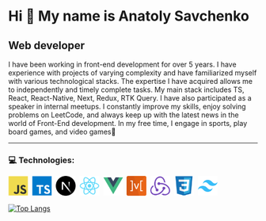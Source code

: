 # Hi 👋 My name is Anatoly Savchenko

## Web developer

I have been working in front-end development for over 5 years. I have experience with projects of varying complexity and have familiarized myself with various technological stacks. The expertise I have acquired allows me to independently and timely complete tasks. My main stack includes TS, React, React-Native, Next, Redux, RTK Query. I have also participated as a speaker in internal meetups. I constantly improve my skills, enjoy solving problems on LeetCode, and always keep up with the latest news in the world of Front-End development. In my free time, I engage in sports, play board games, and video games🤪

---

### 💻 Technologies:

<div>
  <img src="https://github.com/devicons/devicon/blob/master/icons/javascript/javascript-original.svg" title="javascript" alt="javascript" width="40" height="40"/>&nbsp
    <img src="https://github.com/devicons/devicon/blob/master/icons/typescript/typescript-original.svg" title="typescript" alt="typescript" width="40" height="40"/>&nbsp
  <img src="https://github.com/devicons/devicon/blob/master/icons/nextjs/nextjs-original.svg" title="nextjs" alt="nextjs" width="40" height="40"/>&nbsp
  <img src="https://github.com/devicons/devicon/blob/master/icons/react/react-original.svg" title="reactjs" alt="reactjs" width="40" height="40"/>&nbsp
  <img src="https://github.com/devicons/devicon/blob/master/icons/vuejs/vuejs-original.svg" title="vuejs" alt="vuejs" width="40" height="40"/>&nbsp
  <img src="https://github.com/devicons/devicon/blob/master/icons/mobx/mobx-original.svg" title="mobx" alt="mobx" width="40" height="40"/>&nbsp
  <img src="https://github.com/devicons/devicon/blob/master/icons/redux/redux-original.svg" title="redux" alt="redux" width="40" height="40"/>&nbsp
  <img src="https://github.com/devicons/devicon/blob/master/icons/css3/css3-original.svg" title="css3" alt="css3" width="40" height="40"/>&nbsp
  <img src="https://github.com/devicons/devicon/blob/master/icons/tailwindcss/tailwindcss-original.svg" title="tailwindcss" alt="tailwindcss" width="40" height="40"/>&nbsp
</div>

[![Top Langs](https://github-readme-stats-git-masterrstaa-rickstaa.vercel.app/api/top-langs/?username=VincentCoolidge)](https://github.com/VincentCoolidge/VincentCoolidge)
